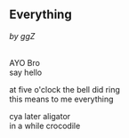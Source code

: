 ## Everything
*by ggZ*

\
AYO Bro  
say hello

at five o'clock the bell did ring  
this means to me everything

cya later aligator  
in a while crocodile